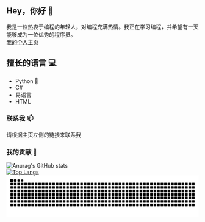 ## Hey，你好 👋
我是一位热衷于编程的年轻人，对编程充满热情。我正在学习编程，并希望有一天能够成为一位优秀的程序员。<br>
[我的个人主页](https://kndxhz.cn/)
## 擅长的语言 💻
- Python 🐍
- C#
- 易语言
- HTML
### 联系我 📫
请根据主页左侧的链接来联系我
### 我的贡献 🚀
![Anurag's GitHub stats](https://github-readme-stats.vercel.app/api?username=kndxhz&show_icons=true&theme=ambient_gradient&locale=cn&hide_border=true&count_private=true)</br>[![Top Langs](https://github-readme-stats.vercel.app/api/top-langs/?username=kndxhz&layout=compact)](https://github.com/anuraghazra/github-readme-stats)
<picture>
  <source media="(prefers-color-scheme: dark)" srcset="https://raw.githubusercontent.com/kndxhz/kndxhz/output/github-contribution-grid-snake-dark.svg">
  <source media="(prefers-color-scheme: light)" srcset="https://raw.githubusercontent.com/kndxhz/kndxhz/output/github-contribution-grid-snake.svg">
  <img alt="github contribution grid snake animation" src="https://raw.githubusercontent.com/kndxhz/kndxhz/output/github-contribution-grid-snake.svg">
</picture>

